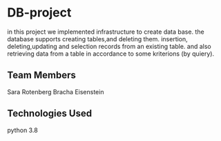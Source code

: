 # DB-project
in this project we implemented infrastructure to create data base.
the database supports  creating tables,and deleting  them.
insertion, deleting,updating and selection records from an existing table.
and also retrieving data from a table in accordance to some kriterions (by quiery).
## Team Members
Sara Rotenberg
Bracha Eisenstein
## Technologies Used
python 3.8


